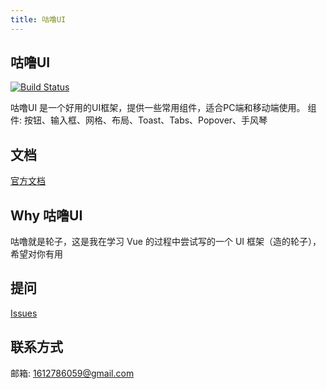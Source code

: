 ```yaml
---
title: 咕噜UI
---
```

## 咕噜UI
[![Build Status](https://travis-ci.org/mamba1202/lunzi.svg?branch=master)](https://travis-ci.org/mamba1202/lunzi)

咕噜UI 是一个好用的UI框架，提供一些常用组件，适合PC端和移动端使用。
组件: 按钮、输入框、网格、布局、Toast、Tabs、Popover、手风琴
## 文档
[官方文档](https://github.com/mamba1202/lunzi/issues)
## Why 咕噜UI
咕噜就是轮子，这是我在学习 Vue 的过程中尝试写的一个 UI 框架（造的轮子），希望对你有用
## 提问
[Issues](https://github.com/mamba1202/lunzi/issues)
## 联系方式
邮箱: 1612786059@gmail.com
